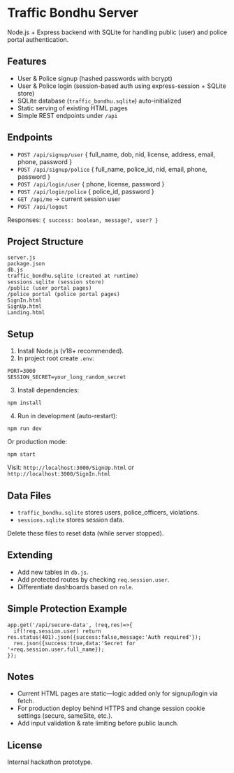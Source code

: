 # Traffic Bondhu Server

Node.js + Express backend with SQLite for handling public (user) and police portal authentication.

## Features
- User & Police signup (hashed passwords with bcrypt)
- User & Police login (session-based auth using express-session + SQLite store)
- SQLite database (`traffic_bondhu.sqlite`) auto-initialized
- Static serving of existing HTML pages
- Simple REST endpoints under `/api`

## Endpoints
- `POST /api/signup/user` { full_name, dob, nid, license, address, email, phone, password }
- `POST /api/signup/police` { full_name, police_id, nid, email, phone, password }
- `POST /api/login/user` { phone, license, password }
- `POST /api/login/police` { police_id, password }
- `GET /api/me` -> current session user
- `POST /api/logout`

Responses: `{ success: boolean, message?, user? }`

## Project Structure
```
server.js
package.json
db.js
traffic_bondhu.sqlite (created at runtime)
sessions.sqlite (session store)
/public (user portal pages)
/police portal (police portal pages)
SignIn.html
SignUp.html
Landing.html
```

## Setup

1. Install Node.js (v18+ recommended).
2. In project root create `.env`:
```
PORT=3000
SESSION_SECRET=your_long_random_secret
```
3. Install dependencies:
```
npm install
```
4. Run in development (auto-restart):
```
npm run dev
```
Or production mode:
```
npm start
```

Visit: `http://localhost:3000/SignUp.html` or `http://localhost:3000/SignIn.html`

## Data Files
- `traffic_bondhu.sqlite` stores users, police_officers, violations.
- `sessions.sqlite` stores session data.

Delete these files to reset data (while server stopped).

## Extending
- Add new tables in `db.js`.
- Add protected routes by checking `req.session.user`.
- Differentiate dashboards based on `role`.

## Simple Protection Example
```
app.get('/api/secure-data', (req,res)=>{
  if(!req.session.user) return res.status(401).json({success:false,message:'Auth required'});
  res.json({success:true,data:'Secret for '+req.session.user.full_name});
});
```

## Notes
- Current HTML pages are static—logic added only for signup/login via fetch.
- For production deploy behind HTTPS and change session cookie settings (secure, sameSite, etc.).
- Add input validation & rate limiting before public launch.

## License
Internal hackathon prototype.
